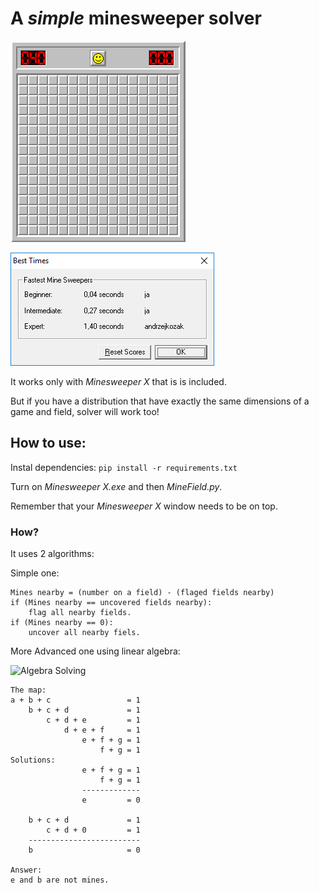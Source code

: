 # A _simple_ minesweeper solver

![Presentation](github/gameplay.gif)


![Presentation](github/scores.png)


It works only with _Minesweeper X_ that is is included.

But if you have a distribution that have exactly the same dimensions of a game and field, solver will work too!

## How to use:
Instal dependencies:
 ```pip install -r requirements.txt```


Turn on _Minesweeper X.exe_ and then _MineField.py_.

Remember that your _Minesweeper X_ window needs to be on top.

### How?
It uses 2 algorithms:

Simple one:
```
Mines nearby = (number on a field) - (flaged fields nearby)
if (Mines nearby == uncovered fields nearby):
    flag all nearby fields.
if (Mines nearby == 0):
    uncover all nearby fiels.
```


More Advanced one using linear algebra:

![Algebra Solving](github/solve.png)
```
The map:
a + b + c                 = 1
    b + c + d             = 1
        c + d + e         = 1
            d + e + f     = 1
                e + f + g = 1
                    f + g = 1
Solutions:
                e + f + g = 1
                    f + g = 1
                -------------
                e         = 0

    b + c + d             = 1
        c + d + 0         = 1
    -------------------------
    b                     = 0

Answer:
e and b are not mines.
```
